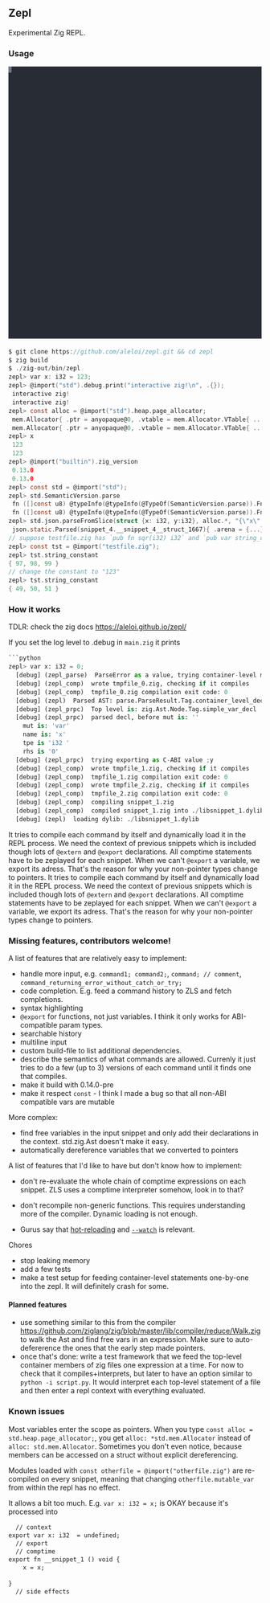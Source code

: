 ## Zepl

Experimental Zig REPL.

### Usage
![examples/zepl_cast.svg](examples/zepl_cast.svg)

```C
$ git clone https://github.com/aleloi/zepl.git && cd zepl
$ zig build
$ ./zig-out/bin/zepl
zepl> var x: i32 = 123;
zepl> @import("std").debug.print("interactive zig!\n", .{});
 interactive zig!
 interactive zig!
zepl> const alloc = @import("std").heap.page_allocator;
 mem.Allocator{ .ptr = anyopaque@0, .vtable = mem.Allocator.VTable{ ... } }
 mem.Allocator{ .ptr = anyopaque@0, .vtable = mem.Allocator.VTable{ ... } }
zepl> x
 123
 123
zepl> @import("builtin").zig_version
 0.13.0
 0.13.0
zepl> const std = @import("std");
zepl> std.SemanticVersion.parse
 fn ([]const u8) @typeInfo(@typeInfo(@TypeOf(SemanticVersion.parse)).Fn.return_type.?).ErrorUnion.error_set!SemanticVersion@1032c0930
 fn ([]const u8) @typeInfo(@typeInfo(@TypeOf(SemanticVersion.parse)).Fn.return_type.?).ErrorUnion.error_set!SemanticVersion@1032c0930
zepl> std.json.parseFromSlice(struct {x: i32, y:i32}, alloc.*, "{\"x\": 10, \"y\": 0}", .{}) catch |err| err
 json.static.Parsed(snippet_4.__snippet_4__struct_1667){ .arena = {...} , .state = {...}, .end_index = 0, .value = snippet_4.__snippet_4__struct_1667{ .x = 10, .y = 0 } }
// suppose testfile.zig has `pub fn sqr(i32) i32` and `pub var string_constant = "abc"`
zepl> const tst = @import("testfile.zig");
zepl> tst.string_constant
{ 97, 98, 99 }
// change the constant to "123"
zepl> tst.string_constant
{ 49, 50, 51 }
```


### How it works
TDLR: check the zig docs https://aleloi.github.io/zepl/ 

If you set the log level to .debug in `main.zig` it prints
```python
```python
zepl> var x: i32 = 0;
  [debug] (zepl_parse)  ParseError as a value, trying container-level member
  [debug] (zepl_comp)  wrote tmpfile_0.zig, checking if it compiles
  [debug] (zepl_comp)  tmpfile_0.zig compilation exit code: 0
  [debug] (zepl)  Parsed AST: parse.ParseResult.Tag.container_level_decl
  [debug] (zepl_prpc)  Top level is: zig.Ast.Node.Tag.simple_var_decl
  [debug] (zepl_prpc)  parsed decl, before mut is: ''
    mut is: 'var'
    name is: 'x'
    tpe is 'i32 '
    rhs is '0'
  [debug] (zepl_prpc)  trying exporting as C-ABI value ;y
  [debug] (zepl_comp)  wrote tmpfile_1.zig, checking if it compiles
  [debug] (zepl_comp)  tmpfile_1.zig compilation exit code: 0
  [debug] (zepl_comp)  wrote tmpfile_2.zig, checking if it compiles
  [debug] (zepl_comp)  tmpfile_2.zig compilation exit code: 0
  [debug] (zepl_comp)  compiling snippet_1.zig
  [debug] (zepl_comp)  compiled snippet_1.zig into ./libsnippet_1.dylib
  [debug] (zepl)  loading dylib: ./libsnippet_1.dylib
```

It tries to compile each command by itself and dynamically load it in the REPL process. We need the context of previous snippets which is included though lots of `@extern` and `@export` declarations. All comptime statements have to be zeplayed for each snippet. When we can't `@export` a variable, we export its adress. That's the reason for why your non-pointer types change to pointers.
It tries to compile each command by itself and dynamically load it in the REPL process. We need the context of previous snippets which is included though lots of `@extern` and `@export` declarations. All comptime statements have to be zeplayed for each snippet. When we can't `@export` a variable, we export its adress. That's the reason for why your non-pointer types change to pointers.

### Missing features, contributors welcome!
A list of features that are relatively easy to implement:
* handle more input, e.g. `command1; command2;`, `command; // comment`, `command_returning_error_without_catch_or_try;`
* code completion. E.g. feed a command history to ZLS and fetch completions.
* syntax highlighting
* `@export` for functions, not just variables. I think it only works for ABI-compatible param types.
* searchable history
* multiline input
* custom build-file to list additional dependencies.
* describe the semantics of what commands are allowed. Currenly it just tries to do a few (up to 3) versions of each command until it finds one that compiles.
* make it build with 0.14.0-pre
* make it respect `const` - I think I made a bug so that all non-ABI compatible vars are mutable


More complex:
* find free variables in the input snippet and only add their declarations in the context. std.zig.Ast doesn't make it easy.
* automatically dereference variables that we converted to pointers

A list of features that I'd like to have but don't know how to implement:
* don't re-evaluate the whole chain of comptime expressions on each snippet. ZLS uses a comptime interpreter somehow, look in to that?
* don't recompile non-generic functions. This requires understanding more of the compiler. Dynamic loading is not enough.

* Gurus say that [hot-reloading](https://github.com/ziglang/zig/issues/68) and [`--watch`](https://ziggit.dev/t/initial-implementation-of-zig-build-watch-just-landed-in-master-branch/5117) is relevant.

Chores
* stop leaking memory
* add a few tests
* make a test setup for feeding container-level statements one-by-one into the zepl. It will definitely crash for some.

#### Planned features
* use something similar to this from the compiler https://github.com/ziglang/zig/blob/master/lib/compiler/reduce/Walk.zig to walk the Ast and find free vars in an expression. Make sure to auto-defererence the ones that the early step made pointers.
* once that's done: write a test framework that we feed the top-level container members of zig files one expression at a time. For now to check that it compiles+interprets, but later to have an option similar to `python -i script.py`. It would interpret each top-level statement of a file and then enter a repl context with everything evaluated.


### Known issues
Most variables enter the scope as pointers. When you type `const alloc = std.heap.page_allocator;`, you get `alloc: *std.mem.Allocator` instead of `alloc: std.mem.Allocator`. Sometimes you don't even notice, because members can be accessed on a struct without explicit dereferencing. 

Modules loaded with `const otherfile = @import("otherfile.zig")` are re-compiled on every snippet, meaning that changing `otherfile.mutable_var` from within the repl has no effect.

It allows a bit too much. E.g. `var x: i32 = x;` is OKAY because it's processed into
```zig
  // context
export var x: i32  = undefined;
  // export
  // comptime
export fn __snippet_1 () void {
    x = x;

}
  // side effects

```
